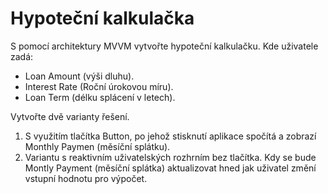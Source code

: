 # Hypoteční kalkulačka

S pomocí architektury MVVM vytvořte hypoteční kalkulačku. Kde uživatele zadá:

- Loan Amount (výši dluhu).
- Interest Rate (Roční úrokovou míru).
- Loan Term (délku splácení v letech).

Vytvořte dvě varianty řešení.
1. S využitím tlačítka Button, po jehož stisknutí aplikace spočítá a zobrazí Monthly Paymen (měsíční splátku).
2. Variantu s reaktivním uživatelských rozhrním bez tlačítka. Kdy se bude Montly Payment (měsíční splátka) aktualizovat hned jak uživatel změní vstupní hodnotu pro výpočet.
